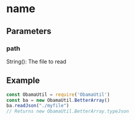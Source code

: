 # name
## Parameters
### path
String(): The file to read
## Example
```javascript
const ObamaUtil = require('ObamaUtil')
const ba = new ObamaUtil.BetterArray()
ba.readJson("./myfile")
// Returns new ObamaUtil.BetterArray.typeJson
```
